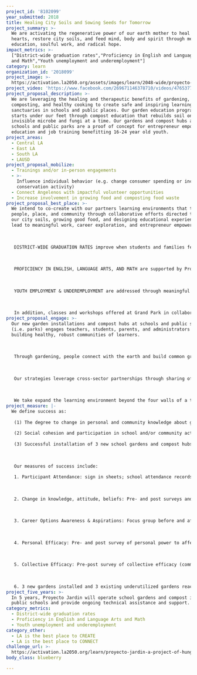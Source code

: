 ```yaml
---
project_id: '8102099'
year_submitted: 2018
title: Healing City Soils and Sowing Seeds for Tomorrow
project_summary: >-
  We are activating the regenerative power of our earth mother to heal broken
  hearts, restore city soils, and feed mind, body and spirit through meaningful
  education, soulful work, and radical hope.
impact_metrics: >-
  ["District-wide graduation rates","Proficiency in English and Language Arts
  and Math","Youth unemployment and underemployment"]
category: learn
organization_id: '2018099'
project_image: >-
  https://activation.la2050.org/assets/images/learn/2048-wide/proyecto-jardin-a-project-of-hunger-action-la.jpg
project_video: 'https://www.facebook.com/269671146378710/videos/476537755692047/'
project_proposal_description: >-
  We are leveraging the healing and therapeutic benefits of gardening,
  composting, and healthy cooking to create safe and inspiring learning
  sanctuaries in schools and public places. Our garden education programming
  starts under our feet through compost education that rebuilds soil one
  invisible microbe and fungi at a time. Our gardens and compost hubs at high
  schools and public parks are a proof of concept for entrepreneur empowerment
  education and job training benefitting 16-24 year old youth.
project_areas:
  - Central LA
  - East LA
  - South LA
  - LAUSD
project_proposal_mobilize:
  - Trainings and/or in-person engagements
  - >-
    Influence individual behavior (e.g. change consumer spending or increase
    conservation activity)
  - Connect Angelenos with impactful volunteer opportunities
  - Increase involvement in growing food and composting food waste
project_proposal_best_place: >-
  We intend to co-create with our partners learning environments that transform
  people, place, and community through collaborative efforts directed to healing
  our city soils, growing good food, and designing educational experiences that
  lead to meaningful work, career exploration, and entrepreneur empowerment. 
   
   
   
   DISTRICT-WIDE GRADUATION RATES improve when students and families feel connected to their school, teachers, and other personnel. Our school-based healing gardens and compost hubs connect young people and their families with the earth and her bounty, providing almost immediate tangible rewards for their physical effort, routine attendance, and mindful presence. The collective effort required to manage a school builds social cohesion and acts as the glue that holds together a community of learners together that support and care for one another as they support and care for their plants. Gardening and compost curriculum aligned to academic content in science, technology, engineering, art and math creates "Aha!" moments with promising potential to the bridge learning gap, motivate learners, and promote success in school. In sum, academic success, meaningful connections to school and peers, and strong community of learners can drive up school graduation rates.
   
   
   
   PROFICIENCY IN ENGLISH, LANGUAGE ARTS, AND MATH are supported by Proyecto Jardin's gardening and composting curriculum. Participants maintain garden journals and compost logs to track inputs, outputs, record observations, and summarize outcomes. They measure, weigh, illustrate, and write to describe, reflect, analyze, synthesize, report, and share. Proyecto Jardin works closely with a school site teacher(s) to align the organization's garden/compost education program to the specific needs of participating classroom(s) and school-wide goals and objectives. Our outdoor garden/compost "classrooms" at schools sites and in public parks rely on hands-on, experiential learning, adding a tangible quality to abstract academic concepts. 
   
   
   
   YOUTH EMPLOYMENT & UNDEREMPLOYMENT are addressed through meaningful education that can lead to meaningful work as a Certified Compost Maker or a community/school garden coordinator. Our Compost Academy is a comprehensive 8-week course that prepares individuals for entry-level employment as a compost hub manager, compost associate, or vermi-culture (worm farm) practitioner. 
   
   
   
   In addition, classes and workshops offered at Grand Park in collaboration with the Grand Park Foundation in conjunction with their Grand Park Rangers program provide a gateway to stewardship of the earth and promote individual commitment to care for, protect, and engage more deeply with their urban parks, green spaces, and nature.
project_proposal_engage: >-
  Our new garden installations and compost hubs at schools and public spaces
  (i.e. parks) engages teachers, students, parents, and administrators in
  building healthy, robust communities of learners. 
   
   
   
   Through gardening, people connect with the earth and build common ground as they learn to care for one another, love their school, and pursue academic greatness because they know their education will lead to good job while simultaneously healing their city soils and producing fresh delicious food. 
   
   
   
   Our strategies leverage cross-sector partnerships through sharing of resources, knowledge, and social networks to promote sustainability, resilient communities, and learning across disciplines. 
   
   
   
   We take expand the learning environment beyond the four walls of a traditional classroom and conventional instruction practices to address the wholistic needs of learners who carry historical trauma and experience daily stressful living environments.
project_measure: |-
  We define success as:
   
   (1) The degree to change in personal and community knowledge about gardening, composting, and career options in these fields.
   
   (2) Social cohesion and participation in school and/or community activities and events, 
   
   (3) Successful installation of 3 new school gardens and compost hubs, and reactivation of an additional 3 gardens/compost hubs that fallen into disrepair and neglect due to lack of funds, resources and/or interest. 
   
   
   
   Our measures of success include: 
   
   1. Participant Attendance: sign in sheets; school attendance records. 
   
   
   
   2. Change in knowledge, attitude, beliefs: Pre- and post surveys and quick writes about gardening knowledge, composting knowledge, 
   
   
   
   3. Career Options Awareness & Aspirations: Focus group before and after participating in the Compost Academy and one season of gardening. 
   
   
   
   4. Personal Efficacy: Pre- and post survey of personal power to affect change in their personal, academic, and social life.
   
   
   
   5. Collective Efficacy: Pre-post survey of collective efficacy (community power to affect change)
   
   
   
   6. 3 new gardens installed and 3 existing underutilized gardens reactivated.
project_five_years: >-
  In 5 years, Proyecto Jardin will operate school gardens and compost in 10
  public schools and provide ongoing technical assistance and support.
category_metrics:
  - District-wide graduation rates
  - Proficiency in English and Language Arts and Math
  - Youth unemployment and underemployment
category_other:
  - LA is the best place to CREATE
  - LA is the best place to CONNECT
challenge_url: >-
  https://activation.la2050.org/learn/proyecto-jardin-a-project-of-hunger-action-la/
body_class: blueberry

---
```

